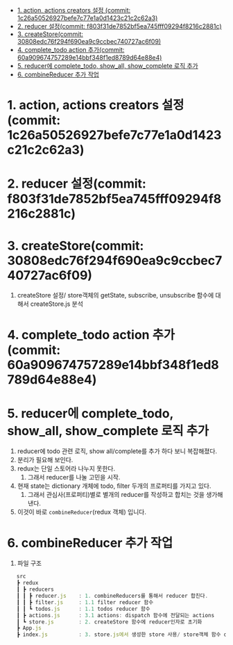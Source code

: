 - [1. action, actions creators 설정 (commit: 1c26a50526927befe7c77e1a0d1423c21c2c62a3)](#1-action-actions-creators-설정-commit-1c26a50526927befe7c77e1a0d1423c21c2c62a3)
- [2. reducer 설정(commit: f803f31de7852bf5ea745fff09294f8216c2881c)](#2-reducer-설정commit-f803f31de7852bf5ea745fff09294f8216c2881c)
- [3. createStore(commit: 30808edc76f294f690ea9c9ccbec740727ac6f09)](#3-createstorecommit-30808edc76f294f690ea9c9ccbec740727ac6f09)
- [4. complete_todo action 추가(commit: 60a909674757289e14bbf348f1ed8789d64e88e4)](#4-complete_todo-action-추가commit-60a909674757289e14bbf348f1ed8789d64e88e4)
- [5. reducer에 complete_todo, show_all, show_complete 로직 추가](#5-reducer에-complete_todo-show_all-show_complete-로직-추가)
- [6. combineReducer 추가 작업](#6-combinereducer-추가-작업)

# 1. action, actions creators 설정 (commit: 1c26a50526927befe7c77e1a0d1423c21c2c62a3)

# 2. reducer 설정(commit: f803f31de7852bf5ea745fff09294f8216c2881c)

# 3. createStore(commit: 30808edc76f294f690ea9c9ccbec740727ac6f09)

   1. createStore 설정/ store객체의 getState, subscribe, unsubscribe 함수에 대해서 createStore.js 분석

# 4. complete_todo action 추가(commit: 60a909674757289e14bbf348f1ed8789d64e88e4)

# 5. reducer에 complete_todo, show_all, show_complete 로직 추가

   1. reducer에 todo 관련 로직, show all/complete를 추가 하다 보니 복잡해졌다.
   2. 분리가 필요해 보인다.
   3. redux는 단일 스토어라 나누지 못한다.
      1. 그래서 reducer를 나눌 고민을 시작.
   4. 현재 state는 dictionary 개체에 todo, filter 두개의 프로퍼티를 가지고 있다.
      1. 그래서 관심사(프로퍼티)별로 별개의 reducer를 작성하고 합치는 것을 생가해낸다.
   5. 이것이 바로 `combineReducer`(redux 객체) 입니다.

# 6. combineReducer 추가 작업

   1. 파일 구조

   ```js
      src
      ┣ redux
      ┃ ┣ reducers
      ┃ ┃ ┣ reducer.js    : 1. combineReducers를 통해서 reducer 합친다.
      ┃ ┃ ┣ filter.js     : 1.1 filter reducer 함수
      ┃ ┃ ┗ todos.js      : 1.1 todos reducer 함수
      ┃ ┣ actions.js      : 3.1 actions: dispatch 함수에 전달되는 actions
      ┃ ┗ store.js        : 2. createStore 함수에 reducer인자로 초기화
      ┣ App.js
      ┣ index.js          : 3. store.js에서 생성한 store 사용/ store객체 함수 dispatch로 redux store state update
   ```
